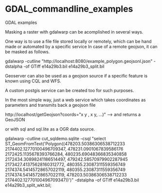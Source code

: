 # GDAL_commandline_examples
GDAL examples


Masking a raster with gdalwarp  can be acomplished  in several ways.

One way is to use a file file stored  locally or remotely, which can be hand made or automated by a specific service
In case of a remote geojson, it can be masked as follows.

gdalwarp -cutline "http://localhost:8080/example_polygon.geojsonl.json" -dstalpha -of GTiff e14a29b3.bil e14a29b3_split.bil

Geoserver can also be used as a geojson source if a specific feature is known using CQL and WFS.

A custom postgis service can be created too for such purposes.

In the most simple way, just a web service which takes coordinates as parameters and transmits back a geojson file

http://localhost/getGeojson?coords="x y , x y, ...)"    --> and returns a GeoJSON


or with sql and sql.lite as a OGR data source.

gdalwarp  -cutline cut_sqldemo.sqlite -csql "select ST_GeomFromText('Polygon((478203.50386306538712233 2174402.12770100496709347, 478231.0901067839586176 2172425.1135678393766284, 480235.69048366835340858 2172434.30898241186514497, 479242.58570979902287945 2173427.41375628160312772, 480355.23087311559356749 2174374.54145728657022119, 480355.23087311559356749 2174374.54145728657022119, 478203.50386306538712233 2174402.12770100496709347))')" -dstalpha -of GTiff e14a29b3.bil e14a29b3_split_wkt.bil;



